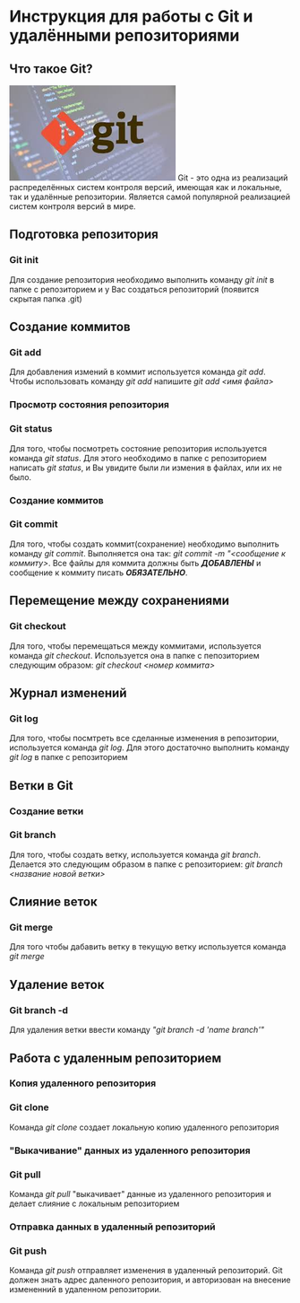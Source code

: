 # Инструкция для работы с Git и удалёнными репозиториями

## Что такое Git?
![логотип git](images.jpg)
Git - это одна из реализаций распределённых систем контроля версий, имеющая как и локальные, так и удалённые репозитории. Является самой популярной реализацией систем контроля версий в мире.
## Подготовка репозитория
### Git init
Для создание репозитория необходимо выполнить команду *git init*  в папке с репозиторием и у Вас создаться репозиторий (появится скрытая папка .git)
## Создание коммитов
### Git add
Для добавления измений в коммит используется команда *git add*. Чтобы использовать команду *git add* напишите *git add <имя файла>*

### Просмотр состояния репозитория
### Git status
Для того, чтобы посмотреть состояние репозитория используется команда *git status*. Для этого необходимо в папке с репозиторием написать *git status*, и Вы увидите были ли измения в файлах, или их не было.

### Создание коммитов
### Git commit
Для того, чтобы создать коммит(сохранение) необходимо выполнить команду *git commit*. Выполняется она так: *git commit -m "<сообщение к коммиту>*. Все файлы для коммита должны быть ***ДОБАВЛЕНЫ*** и сообщение к коммиту писать ***ОБЯЗАТЕЛЬНО***.

## Перемещение между сохранениями
### Git checkout
Для того, чтобы перемещаться между коммитами, используется команда *git checkout*. Используется она в папке с пепозиторием следующим образом: *git checkout <номер коммита>*

## Журнал изменений
### Git log
Для того, чтобы посмтреть все сделанные изменения в репозитории, используется команда *git log*. Для этого достаточно выполнить команду *git log* в папке с репозиторием

## Ветки в Git

### Создание ветки
### Git branch
Для того, чтобы создать ветку, используется команда *git branch*. Делается это следующим образом в папке с репозиторием: *git branch <название новой ветки>*

## Слияние веток
### Git merge 
Для того чтобы дабавить ветку в текущую ветку используется команда *git merge <name branch>*

## Удаление веток
### Git branch -d
Для удаления ветки ввести команду *"git branch -d 'name branch'"*

## Работа с удаленным репозиторием

### Копия удаленного репозитория
### Git clone
Команда *git clone* создает локальную копию удаленного репозитория

### "Выкачивание" данных из удаленного репозитория
### Git pull
Команда *git pull* "выкачивает" данные из удаленного репозитория и делает слияние с локальным репозиторием

### Отправка данных в удаленный репозиторий
### Git push
Команда *git push* отправляет изменения в удаленный репозиторий. Git должен знать адрес даленного репозитория, и авторизован на внесение измененний в удаленном репозитории.